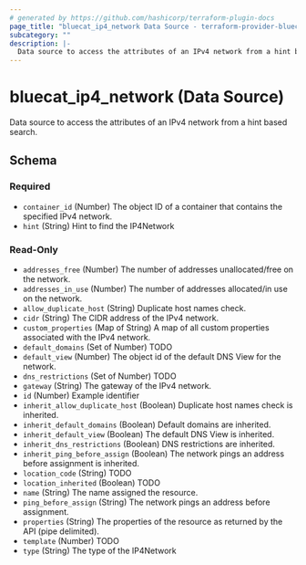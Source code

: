 ```yaml
---
# generated by https://github.com/hashicorp/terraform-plugin-docs
page_title: "bluecat_ip4_network Data Source - terraform-provider-bluecat"
subcategory: ""
description: |-
  Data source to access the attributes of an IPv4 network from a hint based search.
---
```


# bluecat_ip4_network (Data Source)

Data source to access the attributes of an IPv4 network from a hint based search.



<!-- schema generated by tfplugindocs -->
## Schema

### Required

- `container_id` (Number) The object ID of a container that contains the specified IPv4 network.
- `hint` (String) Hint to find the IP4Network

### Read-Only

- `addresses_free` (Number) The number of addresses unallocated/free on the network.
- `addresses_in_use` (Number) The number of addresses allocated/in use on the network.
- `allow_duplicate_host` (String) Duplicate host names check.
- `cidr` (String) The CIDR address of the IPv4 network.
- `custom_properties` (Map of String) A map of all custom properties associated with the IPv4 network.
- `default_domains` (Set of Number) TODO
- `default_view` (Number) The object id of the default DNS View for the network.
- `dns_restrictions` (Set of Number) TODO
- `gateway` (String) The gateway of the IPv4 network.
- `id` (Number) Example identifier
- `inherit_allow_duplicate_host` (Boolean) Duplicate host names check is inherited.
- `inherit_default_domains` (Boolean) Default domains are inherited.
- `inherit_default_view` (Boolean) The default DNS View is inherited.
- `inherit_dns_restrictions` (Boolean) DNS restrictions are inherited.
- `inherit_ping_before_assign` (Boolean) The network pings an address before assignment is inherited.
- `location_code` (String) TODO
- `location_inherited` (Boolean) TODO
- `name` (String) The name assigned the resource.
- `ping_before_assign` (String) The network pings an address before assignment.
- `properties` (String) The properties of the resource as returned by the API (pipe delimited).
- `template` (Number) TODO
- `type` (String) The type of the IP4Network
